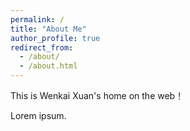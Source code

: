 ```yaml
---
permalink: /
title: "About Me"
author_profile: true
redirect_from: 
  - /about/
  - /about.html
---
```


This is Wenkai Xuan's home on the web！

Lorem ipsum.
